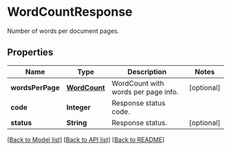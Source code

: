 ﻿
# WordCountResponse
Number of words per document pages.

## Properties
Name | Type | Description | Notes
------------ | ------------- | ------------- | -------------
**wordsPerPage** | [**WordCount**](WordCount.md) | WordCount with words per page info. | [optional]
**code** | **Integer** | Response status code. | 
**status** | **String** | Response status. | [optional]


[[Back to Model list]](../README.md#documentation-for-models) [[Back to API list]](../README.md#documentation-for-api-endpoints) [[Back to README]](../README.md)


